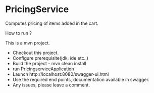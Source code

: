 # PricingService

Computes pricing of items added in the cart.

How to run ?

This is a mvn project. 
- Checkout this project.
- Configure prerequisite(jdk, ide etc..) 
- Build the project - mvn clean install
- run PricingserviceApplication
- Launch http://localhost:8080/swagger-ui.html
- Use the required end points, documentation available in swagger.
- Any issues, please leave a comment.
